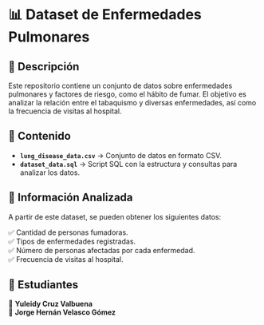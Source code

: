 # 📊 Dataset de Enfermedades Pulmonares  

## 📌 Descripción  

Este repositorio contiene un conjunto de datos sobre enfermedades pulmonares y factores de riesgo, como el hábito de fumar. El objetivo es analizar la relación entre el tabaquismo y diversas enfermedades, así como la frecuencia de visitas al hospital.  

## 📂 Contenido  

- **`lung_disease_data.csv`** → Conjunto de datos en formato CSV.  
- **`dataset_data.sql`** → Script SQL con la estructura y consultas para analizar los datos.  

## 🎯 Información Analizada  

A partir de este dataset, se pueden obtener los siguientes datos:  

✅ Cantidad de personas fumadoras.  
✅ Tipos de enfermedades registradas.  
✅ Número de personas afectadas por cada enfermedad.  
✅ Frecuencia de visitas al hospital.   

## 📝 Estudiantes

📌 **Yuleidy Cruz Valbuena**  
📌 **Jorge Hernán Velasco Gómez**  


